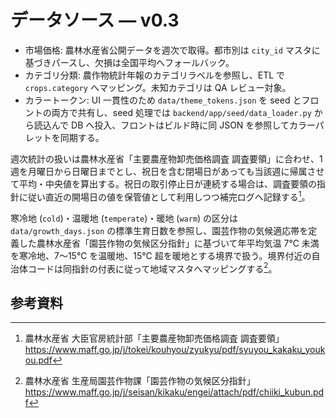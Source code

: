 <!-- markdownlint-configure-file { "MD013": false } -->

# データソース — v0.3

- 市場価格: 農林水産省公開データを週次で取得。都市別は `city_id` マスタに基づきパースし、欠損は全国平均へフォールバック。
- カテゴリ分類: 農作物統計年報のカテゴリラベルを参照し、ETL で `crops.category` へマッピング。未知カテゴリは QA レビュー対象。
- カラートークン: UI 一貫性のため `data/theme_tokens.json` を seed とフロントの両方で共有し、seed 処理では `backend/app/seed/data_loader.py` から読込んで DB へ投入、フロントはビルド時に同 JSON を参照してカラーパレットを同期する。

週次統計の扱いは農林水産省「主要農産物卸売価格調査 調査要領」に合わせ、1 週を月曜日から日曜日までとし、祝日を含む閉場日があっても当該週に帰属させて平均・中央値を算出する。祝日の取引停止日が連続する場合は、調査要領の指針に従い直近の開場日の値を保管値として利用しつつ補完ログへ記録する[^maff-weekly]。

寒冷地 (`cold`)・温暖地 (`temperate`)・暖地 (`warm`) の区分は `data/growth_days.json` の標準生育日数を参照し、園芸作物の気候適応帯を定義した農林水産省「園芸作物の気候区分指針」に基づいて年平均気温 7℃ 未満を寒冷地、7〜15℃ を温暖地、15℃ 超を暖地とする境界で扱う。境界付近の自治体コードは同指針の付表に従って地域マスタへマッピングする[^maff-zoning]。

## 参考資料

[^maff-weekly]: 農林水産省 大臣官房統計部「主要農産物卸売価格調査 調査要領」<https://www.maff.go.jp/j/tokei/kouhyou/zyukyu/pdf/syuyou_kakaku_youkou.pdf>
[^maff-zoning]: 農林水産省 生産局園芸作物課「園芸作物の気候区分指針」<https://www.maff.go.jp/j/seisan/kikaku/engei/attach/pdf/chiiki_kubun.pdf>
